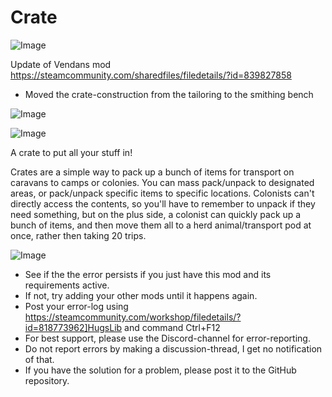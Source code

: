# Crate

![Image](https://i.imgur.com/buuPQel.png)

Update of Vendans mod
https://steamcommunity.com/sharedfiles/filedetails/?id=839827858

- Moved the crate-construction from the tailoring to the smithing bench

![Image](https://i.imgur.com/pufA0kM.png)

	
![Image](https://i.imgur.com/Z4GOv8H.png)

A crate to put all your stuff in!

Crates are a simple way to pack up a bunch of items for transport on caravans to camps or colonies.  You can mass pack/unpack to designated areas, or pack/unpack specific items to specific locations.  Colonists can't directly access the contents, so you'll have to remember to unpack if they need something, but on the plus side, a colonist can quickly pack up a bunch of items, and then move them all to a herd animal/transport pod at once, rather then taking 20 trips.

![Image](https://i.imgur.com/PwoNOj4.png)



-  See if the the error persists if you just have this mod and its requirements active.
-  If not, try adding your other mods until it happens again.
-  Post your error-log using https://steamcommunity.com/workshop/filedetails/?id=818773962]HugsLib and command Ctrl+F12
-  For best support, please use the Discord-channel for error-reporting.
-  Do not report errors by making a discussion-thread, I get no notification of that.
-  If you have the solution for a problem, please post it to the GitHub repository.



